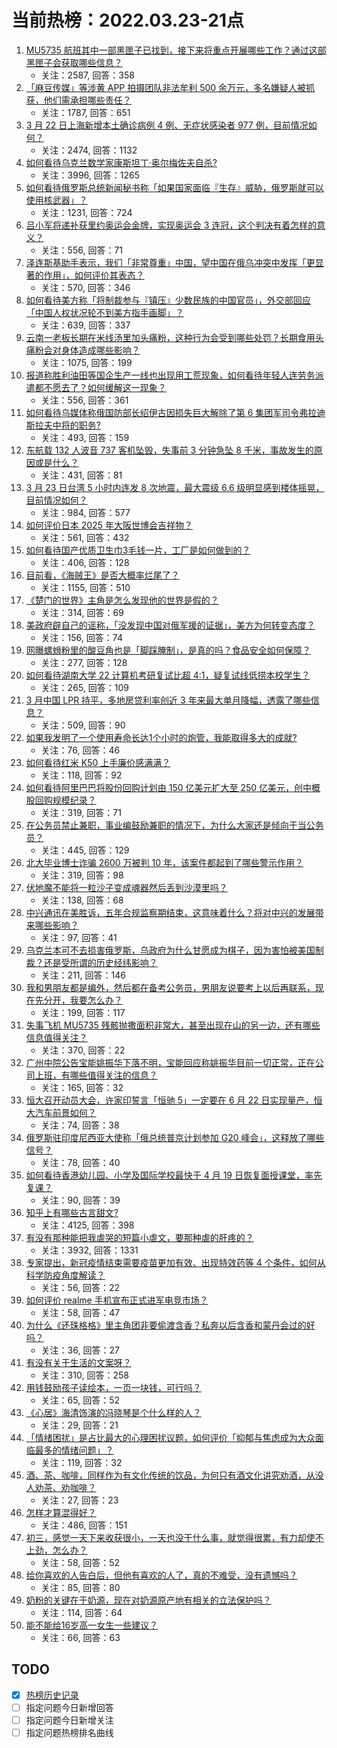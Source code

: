 # 当前热榜：2022.03.23-21点
1. [MU5735 航班其中一部黑匣子已找到，接下来将重点开展哪些工作？通过这部黑匣子会获取哪些信息？](https://www.zhihu.com/question/523657821)
    * 关注：2587, 回答：358
2. [「麻豆传媒」等涉黄 APP 拍摄团队非法牟利 500 余万元，多名嫌疑人被抓获，他们需承担哪些责任？](https://www.zhihu.com/question/523426241)
    * 关注：1787, 回答：651
3. [3 月 22 日上海新增本土确诊病例 4 例、无症状感染者 977 例，目前情况如何？](https://www.zhihu.com/question/523565509)
    * 关注：2474, 回答：1132
4. [如何看待乌克兰数学家康斯坦丁·奥尔梅佐夫自杀?](https://www.zhihu.com/question/523414009)
    * 关注：3996, 回答：1265
5. [如何看待俄罗斯总统新闻秘书称「如果国家面临『生存』威胁，俄罗斯就可以使用核武器」？](https://www.zhihu.com/question/523569107)
    * 关注：1231, 回答：724
6. [吕小军将递补获里约奥运会金牌，实现奥运会 3 连冠，这个判决有着怎样的意义？](https://www.zhihu.com/question/523570157)
    * 关注：556, 回答：71
7. [泽连斯基助手表示，我们「非常尊重」中国，望中国在俄乌冲突中发挥「更显著的作用」，如何评价其表态？](https://www.zhihu.com/question/523636625)
    * 关注：570, 回答：346
8. [如何看待美方称「将制裁参与『镇压』少数民族的中国官员」，外交部回应「中国人权状况轮不到美方指手画脚」？](https://www.zhihu.com/question/523580895)
    * 关注：639, 回答：337
9. [云南一老板长期在米线汤里加头痛粉，这种行为会受到哪些处罚？长期食用头痛粉会对身体造成哪些影响？](https://www.zhihu.com/question/523248853)
    * 关注：1075, 回答：199
10. [报道称胜利油田等国企生产一线也出现用工荒现象，如何看待年轻人连劳务派遣都不愿去了？如何缓解这一现象？](https://www.zhihu.com/question/523582689)
    * 关注：556, 回答：361
11. [如何看待乌媒体称俄国防部长绍伊古因损失巨大解除了第 6 集团军司令弗拉迪斯拉夫中将的职务?](https://www.zhihu.com/question/523508375)
    * 关注：493, 回答：159
12. [东航载 132 人波音 737 客机坠毁，失事前 3 分钟急坠 8 千米，事故发生的原因或是什么？](https://www.zhihu.com/question/523294988)
    * 关注：431, 回答：81
13. [3 月 23 日台湾 5 小时内连发 8 次地震，最大震级 6.6 级明显感到楼体摇晃，目前情况如何？](https://www.zhihu.com/question/523560398)
    * 关注：984, 回答：577
14. [如何评价日本 2025 年大阪世博会吉祥物？](https://www.zhihu.com/question/523474337)
    * 关注：561, 回答：432
15. [如何看待国产优质卫生巾3毛钱一片，工厂是如何做到的？](https://www.zhihu.com/question/523402298)
    * 关注：406, 回答：128
16. [目前看，《海贼王》是否大概率烂尾了？](https://www.zhihu.com/question/412288271)
    * 关注：1155, 回答：510
17. [《楚门的世界》主角是怎么发现他的世界是假的？](https://www.zhihu.com/question/514821713)
    * 关注：314, 回答：69
18. [美政府辟自己的谣称，「没发现中国对俄军援的证据」，美方为何转变态度？](https://www.zhihu.com/question/523649035)
    * 关注：156, 回答：74
19. [网曝螺蛳粉里的酸豆角也是「脚踩腌制」，是真的吗？食品安全如何保障？](https://www.zhihu.com/question/523214531)
    * 关注：277, 回答：128
20. [如何看待湖南大学 22 计算机考研复试比超 4:1，疑复试线低捞本校学生？](https://www.zhihu.com/question/523468697)
    * 关注：265, 回答：109
21. [3 月中国 LPR 持平，多地房贷利率创近 3 年来最大单月降幅，透露了哪些信息？](https://www.zhihu.com/question/523225791)
    * 关注：509, 回答：90
22. [如果我发明了一个使用寿命长达1个小时的炮管，我能取得多大的成就?](https://www.zhihu.com/question/523566642)
    * 关注：76, 回答：46
23. [如何看待红米 K50 上手廉价感满满？](https://www.zhihu.com/question/523596939)
    * 关注：118, 回答：92
24. [如何看待阿里巴巴将股份回购计划由 150 亿美元扩大至 250 亿美元，创中概股回购规模纪录？](https://www.zhihu.com/question/523388845)
    * 关注：319, 回答：71
25. [在公务员禁止兼职，事业编鼓励兼职的情况下，为什么大家还是倾向于当公务员？](https://www.zhihu.com/question/516162407)
    * 关注：445, 回答：129
26. [北大毕业博士诈骗 2600 万被判 10 年，该案件都起到了哪些警示作用？](https://www.zhihu.com/question/523573307)
    * 关注：319, 回答：98
27. [伏地魔不能将一粒沙子变成魂器然后丢到沙漠里吗？](https://www.zhihu.com/question/523077971)
    * 关注：138, 回答：68
28. [中兴通讯在美胜诉，五年合规监察期结束，这意味着什么？将对中兴的发展带来哪些影响？](https://www.zhihu.com/question/523612598)
    * 关注：97, 回答：41
29. [乌克兰本可不去损害俄罗斯，乌政府为什么甘愿成为棋子，因为害怕被美国制裁？还是受所谓的历史经纬影响？](https://www.zhihu.com/question/519478120)
    * 关注：211, 回答：146
30. [我和男朋友都是编外，然后都在备考公务员，男朋友说要考上以后再联系，现在先分开，我要怎么办？](https://www.zhihu.com/question/523577762)
    * 关注：199, 回答：117
31. [失事飞机 MU5735 残骸抛撒面积非常大，甚至出现在山的另一边，还有哪些信息值得关注？](https://www.zhihu.com/question/523487963)
    * 关注：370, 回答：22
32. [广州中院公告宝能姚振华下落不明，宝能回应称姚振华目前一切正常，正在公司上班，有哪些值得关注的信息？](https://www.zhihu.com/question/523383727)
    * 关注：165, 回答：32
33. [恒大召开动员大会，许家印誓言「恒驰 5」一定要在 6 月 22 日实现量产，恒大汽车前景如何？](https://www.zhihu.com/question/523520821)
    * 关注：74, 回答：38
34. [俄罗斯驻印度尼西亚大使称「俄总统普京计划参加 G20 峰会」，这释放了哪些信号？](https://www.zhihu.com/question/523628380)
    * 关注：78, 回答：40
35. [如何看待香港幼儿园、小学及国际学校最快于 4 月 19 日恢复面授课堂，率先复课？](https://www.zhihu.com/question/523209937)
    * 关注：90, 回答：39
36. [知乎上有哪些古言甜文?](https://www.zhihu.com/question/415634617)
    * 关注：4125, 回答：398
37. [有没有那种能把我虐哭的短篇小虐文，要那种虐的肝疼的？](https://www.zhihu.com/question/435828640)
    * 关注：3932, 回答：1331
38. [专家提出，新冠疫情结束需要疫苗更加有效、出现特效药等 4 个条件，如何从科学防疫角度解读？](https://www.zhihu.com/question/523587799)
    * 关注：56, 回答：22
39. [如何评价 realme 手机宣布正式进军电竞市场？](https://www.zhihu.com/question/523660108)
    * 关注：58, 回答：47
40. [为什么《还珠格格》里主角团非要偷渡含香？私奔以后含香和蒙丹会过的好吗？](https://www.zhihu.com/question/352227586)
    * 关注：36, 回答：27
41. [有没有关于生活的文案呀？](https://www.zhihu.com/question/480844304)
    * 关注：310, 回答：258
42. [用钱鼓励孩子读绘本，一页一块钱，可行吗？](https://www.zhihu.com/question/523396091)
    * 关注：65, 回答：52
43. [《心居》海清饰演的冯晓琴是个什么样的人？](https://www.zhihu.com/question/522520393)
    * 关注：29, 回答：21
44. [「情绪困扰」是占比最大的心理困扰议题，如何评价「抑郁与焦虑成为大众面临最多的情绪问题」？](https://www.zhihu.com/question/522507245)
    * 关注：119, 回答：32
45. [酒、茶、咖啡，同样作为有文化传统的饮品，为何只有酒文化讲究劝酒，从没人劝茶、劝咖啡？](https://www.zhihu.com/question/522905676)
    * 关注：27, 回答：23
46. [怎样才算混得好？](https://www.zhihu.com/question/328841056)
    * 关注：486, 回答：151
47. [初三，感觉一天下来收获很小，一天也没干什么事，就觉得很累，有力却使不上劲，怎么办？](https://www.zhihu.com/question/523614046)
    * 关注：58, 回答：52
48. [给你喜欢的人告白后，但他有喜欢的人了，真的不难受，没有遗憾吗？](https://www.zhihu.com/question/523322024)
    * 关注：85, 回答：80
49. [奶粉的关键在于奶源，现在对奶源原产地有相关的立法保护吗？](https://www.zhihu.com/question/521903122)
    * 关注：114, 回答：64
50. [能不能给16岁高一女生一些建议？](https://www.zhihu.com/question/523673614)
    * 关注：66, 回答：63
## TODO
* [x] [热榜历史记录](hot_history/AllHot.md)
* [ ] 指定问题今日新增回答
* [ ] 指定问题今日新增关注
* [ ] 指定问题热榜排名曲线
